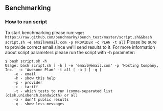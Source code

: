 ## Benchmarking
### How to run script
To start benchmarking please run:
`wget https://raw.github.com/benchmarky/bench_test/master/script.sh&&bash script.sh -e email@email.com -p PROVIDER -c PLAN -t all`
Please be sure to provide correct email since we'll send results to it.
For more information about script parameters please run the script with -h parameter:
```
$ bash script.sh -h
Usage: bash script.sh [ -h ] -e 'email@email.com' -p 'Hosting Company, Inc.' -c 'Awesome Plan' -t all [ -a ] [ -q ]
	-e - email
	-h - show this help
	-p - provider
	-c - tariff
	-t - which tests to run (comma-separated list (disk,unixbench,bandwidth) or all
	-a - don't public results
	-q - show less messages
```
